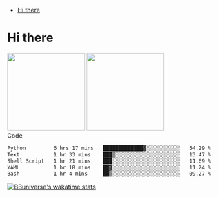 <!--ts-->
* [Hi there](#hi-there)

<!-- Created by https://github.com/ekalinin/github-markdown-toc -->
<!-- Added by: runner, at: Wed Sep 27 04:19:34 UTC 2023 -->

<!--te-->


# Hi there

<!--
**BBuniverse/BBuniverse** is a ✨ _special_ ✨ repository because its `README.md` (this file) appears on your GitHub profile.

Here are some ideas to get you started:

- 🔭 I’m currently working on ...
- 🌱 I’m currently learning ...
- 👯 I’m looking to collaborate on ...
- 🤔 I’m looking for help with ...
- 💬 Ask me about ...
- 📫 How to reach me: ...
- 😄 Pronouns: ...
- ⚡ Fun fact: ...
-->


<div display="flex">
  <img src="https://github-readme-stats.vercel.app/api?username=BBuniverse&show_icons=true&count_private=true&theme=radical&hide_border=true" height="180"/>
  <img src="https://github-readme-stats.vercel.app/api/top-langs/?username=BBuniverse&layout=compact&theme=radical&hide_border=true" height="180"/>
</div
     

## Code
<!--START_SECTION:waka-->

```txt
Python         6 hrs 17 mins   █████████████▓░░░░░░░░░░░   54.29 %
Text           1 hr 33 mins    ███▒░░░░░░░░░░░░░░░░░░░░░   13.47 %
Shell Script   1 hr 21 mins    ███░░░░░░░░░░░░░░░░░░░░░░   11.69 %
YAML           1 hr 18 mins    ██▓░░░░░░░░░░░░░░░░░░░░░░   11.24 %
Bash           1 hr 4 mins     ██▒░░░░░░░░░░░░░░░░░░░░░░   09.27 %
```

<!--END_SECTION:waka-->
     
[![BBuniverse's wakatime stats](https://github-readme-stats.vercel.app/api/wakatime?username=BBuniverse)](https://github.com/anuraghazra/github-readme-stats)
